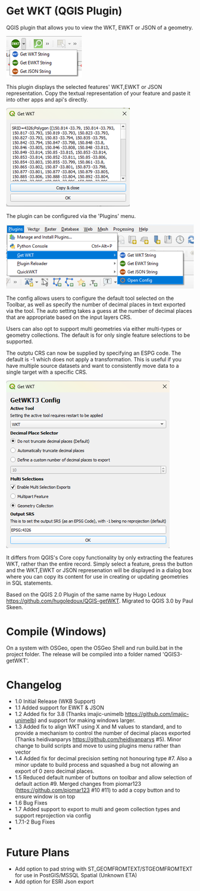 Get WKT (QGIS Plugin)
===========

QGIS plugin that allows you to view the WKT, EWKT or JSON of a geometry.

![](screenshot_qgis_toolbar.png)

This plugin displays the selected features' WKT,EWKT or JSON representation. Copy the textual representation of your feature and paste it into other apps and api's directly.

![](screenshot_qgis_tool.png)

The plugin can be configured via the 'Plugins' menu. 

![](screenshot_qgis_menu.png)

The config allows users to configure the default tool selected on the Toolbar, as well as specify the number of decimal places in text exported via the tool. The auto setting takes a guess at the number of decimal places that are appropriate based on the input layers CRS.

Users can also opt to support multi geometries via either multi-types or geometry collections. The default is for only single feature selections to be supported.

The outptu CRS can now be supplied by specifying an ESPG code. The default is -1 which does not apply a transformation. This is useful if you have multiple source datasets and want to consistently move data to a single target with a specific CRS.

![](screenshot_config.png)

It differs from QGIS's Core copy functionality by only extracting the features WKT, rather than the entire record. Simply select a feature, press the button and the WKT,EWKT or JSON represenation will be displayed in a dialog box where you can copy its content for use in creating or updating geometries in SQL statements.

Based on the QGIS 2.0 Plugin of the same name by Hugo Ledoux https://github.com/hugoledoux/QGIS-getWKT. Migrated to QGIS 3.0 by Paul Skeen.

# Compile (Windows)
On a system with OSGeo, open the OSGeo Shell and run build.bat in the project folder. The release will be compiled into a folder named 'QGIS3-getWKT'.

# Changelog
* 1.0 Initial Release (WKB Support)
* 1.1 Added support for EWKT & JSON
* 1.2 Added fix for 3.8 (Thanks imajic-unimelb https://github.com/imajic-unimelb) and support for making windows larger.
* 1.3 Added fix to align WKT using X and M values to standard, and to provide a mechanism to control the number of decimal places exported (Thanks heidivanparys https://github.com/heidivanparys #5). Minor change to build scripts and move to using plugins menu rather than vector
* 1.4 Added fix for decimal precision setting not honouring type #7. Also a minor update to build process and squashed a bug not allowing an export of 0 zero decimal places.
* 1.5 Reduced default number of buttons on toolbar and allow selection of default action #9. Merged changes from piomar123 (https://github.com/piomar123 #10 #11) to add a copy button and to ensure window is on top
* 1.6 Bug Fixes
* 1.7 Added support to export to multi and geom collection types and support reprojection via config
* 1.7.1-2 Bug Fixes
* 
# Future Plans
* Add option to pad string with ST_GEOMFROMTEXT/STGEOMFROMTEXT for use in PostGIS/MSSQL Spatial (Unknown ETA)
* Add option for ESRI Json export